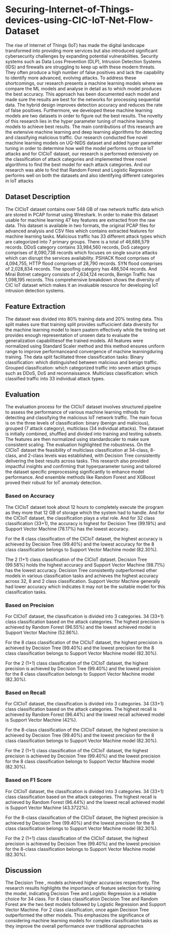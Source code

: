 # Securing-Internet-of-Things-devices-using-CIC-IoT-Net-Flow-Dataset

The rise of Internet of Things (IoT) has made the digital landscape transformed into providing more services but also introduced significant cybersecurity challenges by expanding potential vulnerabilities. Security systems such as Data Loss Prevention (DLP), Intrusion Detection Systems (IDS) and firewalls are struggling to keep up with these modern threats. They often produce a high number of false positives and lack the capability to identify more advanced, evolving attacks. To address these shortcomings, our research presents a machine learning models where we compare the ML models and analyse in detail as to which model produces the best accuracy. This approach has been documented each model and made sure the results are best for the networks for processing sequential data. The hybrid design improves detection accuracy and reduces the rate of false positives.
Furthermore, we developed these machine learning models are two datasets in order to figure out the best results. The novelty of this research lies in the hyper parameter tuning of machine learning models to achieve best results. The main contributions of this research are the extensive machine learning and deep learning algorithms for detecting and classifying malicious traffic. Our research conducted five novel machine learning models on UQ-NIDS dataset and added hyper parameter tuning in order to determine how well the model performs on those IoT attacks and for CICIoT dataset, our research is performed extensively on the classification of attack categories and implemented three novel algorithms to find the best model for each attack categories. And our research was able to find that Random Forest and Logistic Regression performs well on both the datasets and also identifying different categories in IoT attacks


## Dataset Description
The CICIoT dataset contains over 548 GB of raw network traffic data which are stored in PCAP format using Wireshark. In order to make this dataset usable for machine learning 47 key features are extracted from the raw data. This dataset is available in two formats, the original PCAP files for advanced analysis and CSV files which contains extracted features for machine learning tasks. Malicious traffic has 33 different attack types which are categorized into 7 primary groups. There is a total of 46,686,579 records. DDoS category contains 33,984,560 records, DoS category comprises of 8,090,738 records which focuses on single source attacks which can disrupt the services availability. PSHACK flood comprises of 4,094,755, HTTP flood comprises of 28,790 records. SYN flood comprises of 2,028,834 records. The spoofing category has 486,504 records. And Mirai Botnet category consists of 2,634,124 records, Benign Traffic has 1,098,195 records. This comprehensive breakdown shows the diversity of CIC IoT dataset which makes it an invaluable resource for developing IoT intrusion detection systems.

## Feature Extraction
The dataset was divided into 80% training data and 20% testing data. This split makes sure that training split provides suffucicient data diversity for the machine learning model to learn paatern effectively while the testing set provides enough representation of unseen data to evaluate the generalization capabilitiesof the trained models. 
All features were normalized using Standard Scaler method and this method ensures uniform range to improve performanceand convergence of machine learningduring training. The data split facilitated three classification tasks:
Binary classification: which distinguished between malicious and benign traffic.
Grouped classification: which categorized traffic into seven attack groups such as DDoS, DoS and reconnaissance.
Multiclass classification: which classified traffic into 33 individual attack types.

## Evaluation
The evaluation process for the CICIoT dataset involves structured pipeline to assess the performance of various machine learning mthods for detecting and classifying the malicious IoT network traffic. The main focus is on the three levels of classification: binary (benign and malicious), grouped (7 attack category), multiclass (34 individual attacks). The dataset is initially combined, shuffled and divided into training and testing subsets. The features are then normalized using standardscaler to make sure consistent scaling. The evaluation highlighted the robustness. On the CICIoT dataset the feasibility of multiclass classification at 34-class, 8- class, and 2-class levels was established, with Decision Tree consistently delivering the best results across tasks. This research also provided impactful insights and confirming that hyperparameter tuning and tailored the dataset specific preprocessing significantly to enhance model performance. And ensemble methods like Random Forest and XGBoost proved their robust for IoT anomaly detection. 

### Based on Accuracy
The CICIoT dataset took about 12 hours to completely execute the program as they more that 12 GB of storage which the system had to handle. And for the CICIoT dataset, the classification plays a vital role. And for 32 class classification (33+1), the accuracy is highest for Decision Tree (99.19%) and Support Vector Machine (78.17%) has the lowest accuracy.

For the 8 class classification of the CICIoT dataset, the highest accuracy is achieved by Decision Tree (99.40%) and the lowest accuracy for the 8 class classification belongs to Support Vector Machine model (82.30%).

The 2 (1+1) class classification of the CICIoT dataset. Decision Tree (99.58%) holds the highest accuracy and Support Vector Machine (98.71%) has the lowest accuracy.
Decision Tree consistently outperformed other models in various classification tasks and achieves the highest accuracy across 32, 8 and 2 class classification.
Support Vector Machine generally had lower accuracy which indicates it may not be the suitable model for this classification tasks.

### Based on Precision
For CICIoT dataset, the classification is divided into 3 categories. 34 (33+1) class classification based on the attack categories. The highest precision is achieved by Random Forest (96.55%) and the lowest achieved model is Support Vector Machine (52.86%).

For the 8 class classification of the CICIoT dataset, the highest precision is achieved by Decision Tree (99.40%) and the lowest precision  for the 8 class classification belongs to Support Vector Machine model (82.30%).

For the 2 (1+1) class classification of the CICIoT dataset, the highest precision is achieved by Decision Tree (99.40%) and the lowest precision for the 8 class classification belongs to Support Vector Machine model (82.30%).

### Based on Recall
For CICIoT dataset, the classification is divided into 3 categories. 34 (33+1) class classification based on the attack categories. The highest recall is achieved by Random Forest (96.44%) and the lowest recall achieved model is Support Vector Machine (42%).

For the 8-class classification of the CICIoT dataset, the highest precision is achieved by Decision Tree (99.40%) and the lowest precision for the 8 class classification belongs to Support Vector Machine model (82.30%).

For the 2 (1+1) class classification of the CICIoT dataset, the highest precision is achieved by Decision Tree (99.40%) and the lowest precision for the 8 class classification belongs to Support Vector Machine model (82.30%).

### Based on F1 Score
For CICIoT dataset, the classification is divided into 3 categories. 34 (33+1) class classification based on the attack categories. The highest recall is achieved by Random Forest (96.44%) and the lowest recall achieved model is Support Vector Machine (43.3722%).

For the 8-class classification of the CICIoT dataset, the highest precision is achieved by Decision Tree (99.40%) and the lowest precision for the 8 class classification belongs to Support Vector Machine model (82.30%).

For the 2 (1+1) class classification of the CICIoT dataset, the highest precision is achieved by Decision Tree (99.40%) and the lowest precision for the 8-class classification belongs to Support Vector Machine model (82.30%).

## Discussion
The Decision Tree , models achieved higher accuracies respectively. The research results highlights the importance of feature selection for training the model, indicating Decision Tree and Logistic Regression is a reliable choice for 34 class. 
For 8 class classification Decision Tree and Random Forest are the two best models followed by Logistic Regression and Support Vector Machine.
For 2 class classification, once again Decision Tree outperformed the other models.  This emphasizes the significance of considering machine learning models for complex classification tasks as they improve the overall performance over traditional approaches



